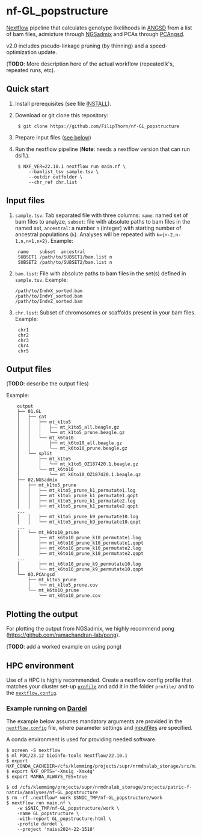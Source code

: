 # nf-GL_popstructure

[Nextflow](https://www.nextflow.io/) pipeline that calculates genotype
likelihoods in [ANGSD](https://github.com/ANGSD/angsd) from a list of bam
files, admixture through [NGSadmix](https://github.com/aalbrechtsen/NGSadmix)
and PCAs through [PCAngsd](https://github.com/Rosemeis/pcangsd).

v2.0 includes pseudo-linkage pruning (by thinning) and a speed-optimization
update.

(**TODO**: More description here of the actual workflow (repeated k's, repeated
runs, etc).

## Quick start

1. Install prerequisites (see file [INSTALL](INSTALL)).

2. Download or git clone this repository:

        $ git clone https://github.com/FilipThorn/nf-GL_popstructure

3. Prepare input files ([see below](#input-files))

4. Run the nextflow pipeline (**Note**: needs a nextflow version that can run
   dsl1.).

        $ NXF_VER=22.10.1 nextflow run main.nf \
            --bamlist_tsv sample.tsv \
            --outdir outfolder \
            --chr_ref chr.list

## Input files

1. `sample.tsv`: Tab separated file with three columns: `name`: named set of
   bam files to analyze, `subset`: file with absolute paths to bam files in the
   named set, `ancestral`: a number `n` (integer) with starting number of
   ancestral populations (`k`). Analyses will be repeated with
   `k={n-2,n-1,n,n+1,n+2}`. Example:

        name    subset  ancestral
        SUBSET1 /path/to/SUBSET1/bam.list n
        SUBSET2 /path/to/SUBSET2/bam.list n

2.  `bam.list`: File with absolute paths to bam files in the set(s) defined in
    `sample.tsv`. Example:

        /path/to/IndvX_sorted.bam
        /path/to/IndvY_sorted.bam
        /path/to/IndvZ_sorted.bam

3. `chr.list`: Subset of chromosomes or scaffolds present in your bam files.
   Example:

        chr1
        chr2
        chr3
        chr4
        chr5

## Output files

(**TODO**: describe the output files)

Example:

        output
        ├── 01.GL
        │   ├── cat
        │   │   ├── mt_k1to5
        │   │   │   ├── mt_k1to5_all.beagle.gz
        │   │   │   └── mt_k1to5_prune.beagle.gz
        │   │   └── mt_k6to10
        │   │       ├── mt_k6to10_all.beagle.gz
        │   │       └── mt_k6to10_prune.beagle.gz
        │   └── split
        │       ├── mt_k1to5
        │       │   └── mt_k1to5_OZ187420.1.beagle.gz
        │       └── mt_k6to10
        │           └── mt_k6to10_OZ187420.1.beagle.gz
        ├── 02.NGSadmix
        │   ├── mt_k1to5_prune
        │   │   ├── mt_k1to5_prune_k1_permutate1.log
        │   │   ├── mt_k1to5_prune_k1_permutate1.qopt
        │   │   ├── mt_k1to5_prune_k1_permutate2.log
        │   │   ├── mt_k1to5_prune_k1_permutate2.qopt
        ...
        │   │   ├── mt_k1to5_prune_k9_permutate10.log
        │   │   └── mt_k1to5_prune_k9_permutate10.qopt
        ...
        │   └── mt_k6to10_prune
        │       ├── mt_k6to10_prune_k10_permutate1.log
        │       ├── mt_k6to10_prune_k10_permutate1.qopt
        │       ├── mt_k6to10_prune_k10_permutate2.log
        │       ├── mt_k6to10_prune_k10_permutate2.qopt
        ...
        │       ├── mt_k6to10_prune_k9_permutate10.log
        │       └── mt_k6to10_prune_k9_permutate10.qopt
        └── 03.PCAngsd
            ├── mt_k1to5_prune
            │   └── mt_k1to5_prune.cov
            └── mt_k6to10_prune
                └── mt_k6to10_prune.cov

## Plotting the output

For plotting the output from NGSadmix, we highly recommend pong
(<https://github.com/ramachandran-lab/pong>).

(**TODO**: add a worked example on using pong)

## HPC environment

Use of a HPC is highly recommended. Create a nextflow config profile that
matches your cluster set-up
[`profile`](https://www.nextflow.io/docs/latest/config.html#config-profiles)
and add it in the folder `profile/` and to the
[`nextflow.config`](nextflow.config).

### Example running on [Dardel](https://www.pdc.kth.se/hpc-services/computing-systems/dardel-hpc-system)

The example below assumes mandatory arguments are provided in the
[`nextflow.config`](nextflow.config) file, where parameter settings and
[inputfiles](examples/) are specified.

A conda environment is used for providing needed software.

    $ screen -S nextflow
    $ ml PDC/23.12 bioinfo-tools Nextflow/22.10.1
    $ export NXF_CONDA_CACHEDIR=/cfs/klemming/projects/supr/nrmdnalab_storage/src/miniforge3/envs
    $ export NXF_OPTS='-Xms1g -Xmx4g'
    $ export MAMBA_ALWAYS_YES=true

    $ cd /cfs/klemming/projects/supr/nrmdnalab_storage/projects/patric-f-natrix/analyses/nf-GL_popstructure
    $ rm -rf .nextflow* work $SNIC_TMP/nf-GL_popstructure/work
    $ nextflow run main.nf \
        -w $SNIC_TMP/nf-GL_popstructure/work \
        -name GL_popstructure \
        -with-report GL_popstructure.html \
        -profile dardel \
        --project 'naiss2024-22-1518'


